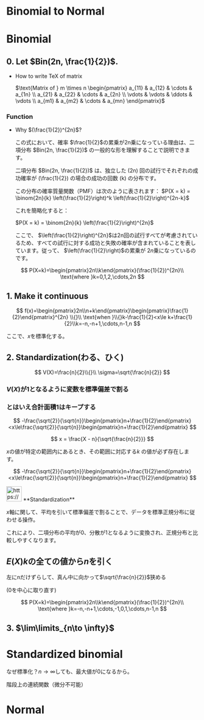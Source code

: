 # Binomial to Normal

# Binomial

## 0. Let $Bin(2n, \frac{1}{2})$.

- How to write TeX of matrix
    
    $\text{Matrix of } m \times n
    \begin{pmatrix}
    a_{11} & a_{12} & \cdots & a_{1n} \\
    a_{21} & a_{22} & \cdots & a_{2n} \\
    \vdots & \vdots & \ddots & \vdots \\
    a_{m1} & a_{m2} & \cdots & a_{mn}
    \end{pmatrix}$
    

### Function

- Why $(\frac{1}{2})^{2n}$?
    
    この式において、確率 $\frac{1}{2}$の累乗が2n乗になっている理由は、二項分布 $Bin(2n, \frac{1}{2})$ の一般的な形を理解することで説明できます。
    
    二項分布 $Bin(2n, \frac{1}{2})$ は、独立した \(2n\) 回の試行でそれぞれの成功確率が \(\frac{1}{2}\) の場合の成功の回数 \(k\) の分布です。
    
    この分布の確率質量関数（PMF）は次のように表されます：
    $P(X = k) = \binom{2n}{k} \left(\frac{1}{2}\right)^k \left(\frac{1}{2}\right)^{2n-k}$
    
    これを簡略化すると：
    
    $P(X = k) = \binom{2n}{k} \left(\frac{1}{2}\right)^{2n}$
    
    ここで、 $\left(\frac{1}{2}\right)^{2n}$は2n回の試行すべてが考慮されているため、すべての試行に対する成功と失敗の確率が含まれていることを表しています。従って、 $\left(\frac{1}{2}\right)$の累乗が $2n$乗になっているのです。
    

$$
P(X=k)=\begin{pmatrix}2n\\k\end{pmatrix}(\frac{1}{2})^{2n}\\ \text{where }k=0,1,2,\cdots,2n
$$

## 1. Make it continuous

$$
f(x)=\begin{pmatrix}2n\\n+k\end{pmatrix}\begin{pmatrix}\frac{1}{2}\end{pmatrix}^{2n}
\\{}\\
\text{when }\\{}k-\frac{1}{2}<x\le k+\frac{1}{2}\\k=-n,-n+1,\cdots,n-1,n
$$

ここで、$x$を標準化する。

## 2. Standardization(わる、ひく)

$$
V(X)=\frac{n}{2}\\{}\\ \sigma=\sqrt{\frac{n}{2}}
$$

### $V(X)$が1となるように変数を標準偏差で割る

### とはいえ合計面積1はキープする

$$
-\frac{\sqrt{2}}{\sqrt{n}}\begin{pmatrix}n+\frac{1}{2}\end{pmatrix}<x\le\frac{\sqrt{2}}{\sqrt{n}}\begin{pmatrix}n+\frac{1}{2}\end{pmatrix}
$$

$$
x = \frac{X - n}{\sqrt{\frac{n}{2}}}
$$

$x$の値が特定の範囲内にあるとき、その範囲に対応する$k$ の値が必ず存在します。

$$
-\frac{\sqrt{2}}{\sqrt{n}}\begin{pmatrix}n+\frac{1}{2}\end{pmatrix}<x\le\frac{\sqrt{2}}{\sqrt{n}}\begin{pmatrix}n+\frac{1}{2}\end{pmatrix}
$$

<aside>
<img src="https://www.notion.so/icons/language_lightgray.svg" alt="https://www.notion.so/icons/language_lightgray.svg" width="40px" /> **Standardization**

$x$軸に関して、平均を引いて標準偏差で割ることで、データを標準正規分布に従わせる操作。

これにより、二項分布の平均が0、分散が1となるように変換され、正規分布と比較しやすくなります。

</aside>

## $E(X)$$k$の全ての値から$n$を引く

左にnだけずらして、真ん中に向かって$\sqrt{\frac{n}{2}}$狭める

(0を中心に取り直す)

$$
P(X=k)=\begin{pmatrix}2n\\k\end{pmatrix}(\frac{1}{2})^{2n}\\ \text{where }k=-n,-n+1,\cdots,-1,0,1,\cdots,n-1,n
$$

## 3. $\lim\limits_{n\to \infty}$

# Standardized binomial

なぜ標準化？$n→\infty$しても、最大値が$0$になるから。

階段上の連続関数（微分不可能）

# Normal